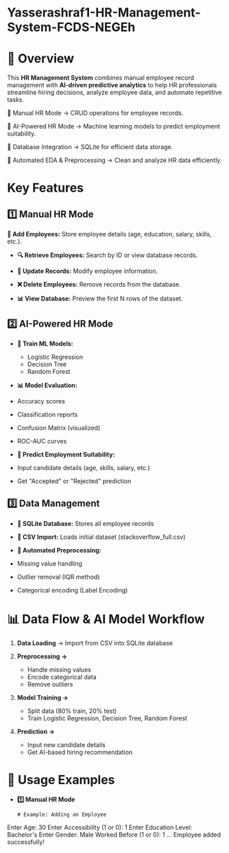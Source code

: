 # Yasserashraf1-HR-Management-System-FCDS-NEGEh
# 📌 Overview 

This **HR Management System** combines manual employee record management with **AI-driven predictive analytics** to help HR professionals streamline hiring decisions, analyze employee data, and automate repetitive tasks. 

🔹 Manual HR Mode → CRUD operations for employee records. 

🔹 AI-Powered HR Mode → Machine learning models to predict employment suitability. 

🔹 Database Integration → SQLite for efficient data storage. 

🔹 Automated EDA & Preprocessing → Clean and analyze HR data efficiently. 

# Key Features
## 1️⃣ Manual HR Mode
**📝 Add Employees:** Store employee details (age, education, salary, skills, etc.). 

* **🔍 Retrieve Employees:** Search by ID or view database records. 

* **🔄 Update Records:** Modify employee information. 

* **❌ Delete Employees:** Remove records from the database. 

* **📊 View Database:** Preview the first N rows of the dataset.

## 2️⃣ AI-Powered HR Mode
* **🤖 Train ML Models:**
  * Logistic Regression
  * Decision Tree
  * Random Forest

* **📊 Model Evaluation:**

 * Accuracy scores

 * Classification reports

 * Confusion Matrix (visualized)

 * ROC-AUC curves

* **🔮 Predict Employment Suitability:**

 * Input candidate details (age, skills, salary, etc.)

 * Get "Accepted" or "Rejected" prediction

## 3️⃣ Data Management
* **📂 SQLite Database:** Stores all employee records

* **🔄 CSV Import:** Loads initial dataset (stackoverflow_full.csv)

* **🧹 Automated Preprocessing:**

 * Missing value handling

 * Outlier removal (IQR method)

 * Categorical encoding (Label Encoding)

# 📊 Data Flow & AI Model Workflow
1. **Data Loading** → Import from CSV into SQLite database
2. **Preprocessing →**
   * Handle missing values
   * Encode categorical data
   * Remove outliers
3. **Model Training →**
    * Split data (80% train, 20% test)
    * Train Logistic Regression, Decision Tree, Random Forest

4. **Prediction →**
    * Input new candidate details
    * Get AI-based hiring recommendation

# 📌 Usage Examples
* **1️⃣ Manual HR Mode**
  ```
  # Example: Adding an Employee
Enter Age: 30
Enter Accessibility (1 or 0): 1
Enter Education Level: Bachelor's
Enter Gender: Male
Worked Before (1 or 0): 1
...
Employee added successfully!
```












